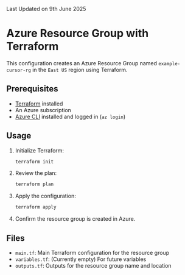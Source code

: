 Last Updated on 9th June 2025

# Azure Resource Group with Terraform

This configuration creates an Azure Resource Group named `example-cursor-rg` in the `East US` region using Terraform.

## Prerequisites
- [Terraform](https://www.terraform.io/downloads.html) installed
- An Azure subscription
- [Azure CLI](https://docs.microsoft.com/en-us/cli/azure/install-azure-cli) installed and logged in (`az login`)

## Usage
1. Initialize Terraform:
   ```sh
   terraform init
   ```
2. Review the plan:
   ```sh
   terraform plan
   ```
3. Apply the configuration:
   ```sh
   terraform apply
   ```
4. Confirm the resource group is created in Azure.

## Files
- `main.tf`: Main Terraform configuration for the resource group
- `variables.tf`: (Currently empty) For future variables
- `outputs.tf`: Outputs for the resource group name and location 

